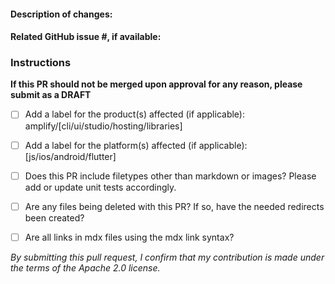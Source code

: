 #### Description of changes:

#### Related GitHub issue #, if available:

### Instructions

**If this PR should not be merged upon approval for any reason, please submit as a DRAFT**

- [ ] Add a label for the product(s) affected (if applicable): amplify/[cli/ui/studio/hosting/libraries]

- [ ] Add a label for the platform(s) affected (if applicable): [js/ios/android/flutter]

- [ ] Does this PR include filetypes other than markdown or images? Please add or update unit tests accordingly.

- [ ] Are any files being deleted with this PR? If so, have the needed redirects been created?

- [ ] Are all links in mdx files using the mdx link syntax?

_By submitting this pull request, I confirm that my contribution is made under the terms of the Apache 2.0 license._
